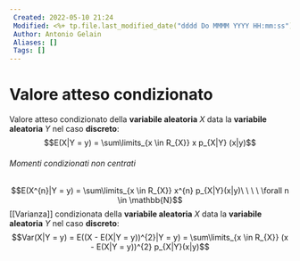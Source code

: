 ```yaml
---
 Created: 2022-05-10 21:24
 Modified: <%+ tp.file.last_modified_date("dddd Do MMMM YYYY HH:mm:ss") %>
 Author: Antonio Gelain
 Aliases: []
 Tags: []
---
```


# Valore atteso condizionato
Valore atteso condizionato della **variabile aleatoria** $X$ data la **variabile aleatoria** $Y$ nel caso **discreto**:
$$E(X|Y = y) = \sum\limits_{x \in R_{X}} x p_{X|Y} (x|y)$$
###### Momenti condizionati non centrati
$$E(X^{n}|Y = y) = \sum\limits_{x \in R_{X}} x^{n} p_{X|Y}(x|y)\ \ \ \ \forall n \in \mathbb{N}$$
[[Varianza]] condizionata della **variabile aleatoria** $X$ data la **variabile aleatoria** $Y$ nel caso **discreto**:
$$Var(X|Y = y) = E((X - E(X|Y = y))^{2}|Y = y) = \sum\limits_{x \in R_{X}} (x - E(X|Y = y))^{2} p_{X|Y}(x|y)$$